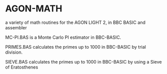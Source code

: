 # AGON-MATH
a variety of math routines for the AGON LIGHT 2, in BBC BASIC and assembler

MC-PI.BAS is a Monte Carlo PI estimator in BBC-BASIC.

PRIMES.BAS calculates the primes up to 1000 in BBC-BASIC by trial division.

SIEVE.BAS calculates the primes up to 1000 in BBC-BASIC by using a Sieve of Eratosthenes


